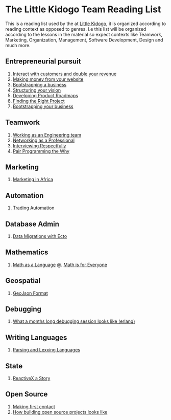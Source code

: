 # The Little Kidogo Team Reading List

This is a reading list used by the at [Little Kidogo](https://littlekidogo.co.za), it is organized according to reading context as opposed to genres.
I.e this list will be organized according to the lessons in the material so expect contexts like Teamwork, Marketing, Organization, Management, Software Development, Design and much more.

## Entrepreneurial pursuit 
1. [Interact with customers and double your revenue](https://medium.com/swlh/how-i-doubled-my-revenue-by-breaking-up-with-amazon-bd2718b405ae)
2. [Making money from your website](https://entrepreneurs.maqtoob.com/10-easy-ways-to-immediately-profit-from-your-online-business-2973725ae9a0)
3. [Bootstrapping a business](https://hackernoon.com/how-we-bootstrapped-our-no-code-web-development-startup-to-a-team-of-20-in-2-years-5d12f84f9824)
4. [Structuring your vision](https://medium.com/swlh/a-four-step-exercise-to-come-up-with-a-congruent-viable-compelling-vision-ee49e6d64a1d)
5. [Developing Product Roadmaps](https://www.productplan.com/building-your-first-product-roadmap/)
6. [Finding the Right Project](https://google.github.io/gsocguides/student/finding-the-right-project.html)
7. [Bootstrapping your business](https://abdoriani.com/startup-guides/a-step-by-step-guide-to-startup-bootstrapping-by-self-funding-and-pre-selling/)

## Teamwork
1. [Working as an Engineering team](https://robots.thoughtbot.com/making-decisions-and-keeping-a-product-team-firing-on-all-cylinders)
2. [Networking as a Professional](https://medium.com/swlh/how-to-be-realistic-about-networking-9c3d7621ad1c)
3. [Interviewing Respectfully](https://hackernoon.com/things-you-should-never-say-when-interviewing-for-a-developer-role-138609321d7b)
4. [Pair Programming the Why](https://tech.nested.com/pair-programming-and-github-coauthors-85028923b238)

## Marketing
1. [Marketing in Africa](https://www.mediaupdate.co.za/marketing/142525/how-to-engage-the-african-consumer-with-your-marketing-campaign)

## Automation 
1. [Trading Automation](https://www.investopedia.com/articles/trading/11/automated-trading-systems.asp)

## Database Admin
1. [Data Migrations with Ecto](https://hashrocket.com/blog/posts/ecto-migrations-simple-to-complex)

## Mathematics
1. [Math as a Language](https://medium.com/q-e-d/that-loser-woman-mathematician-who-changed-my-life-7df96e218eb1)
@. [Math is for Everyone](https://hackernoon.com/where-does-math-impostor-syndrome-come-from-73db0440ad26)

## Geospatial 
1. [GeoJson Format](https://tools.ietf.org/html/rfc7946)


## Debugging 
1. [What a months long debugging session looks like (erlang)](https://blog.heroku.com/logplex-down-the-rabbit-hole)

## Writing Languages
1. [Parsing and Lexxing Languages](http://andrealeopardi.com/posts/tokenizing-and-parsing-in-elixir-using-leex-and-yecc/)

## State 
1. [ReactiveX a Story](https://eng.heetch.com/using-reactivex-to-build-reliable-stateless-mobile-applications-77461ee01255)

## Open Source 
1. [Making first contact](https://google.github.io/gsocguides/student/making-first-contact.html)
2. [How building open source projects looks like](https://whitfin.io/a-year-with-cachex-in-production/) 
